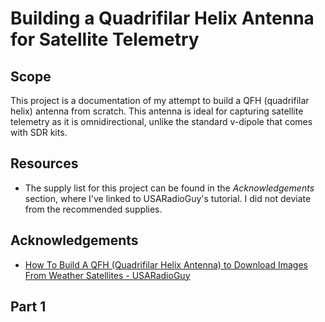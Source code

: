 # Building a Quadrifilar Helix Antenna for Satellite Telemetry

## Scope

This project is a documentation of my attempt to build a QFH (quadrifilar helix) antenna from scratch. This antenna is ideal for capturing satellite telemetry as it is omnidirectional, unlike the standard v-dipole that comes with SDR kits.

## Resources

* The supply list for this project can be found in the _Acknowledgements_ section, where I've linked to USARadioGuy's tutorial. I did not deviate from the recommended supplies.

## Acknowledgements

* [How To Build A QFH (Quadrifilar Helix Antenna) to Download Images
From Weather Satellites - USARadioGuy](https://usradioguy.com/wp-content/uploads/2020/05/20200307-How-To-Build-A-QFH.pdf)

## Part 1

